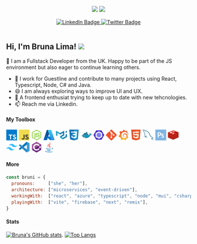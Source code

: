 <div id='header' align='center' style="margin-bottom: 16px">
  <img src="https://media.giphy.com/media/5ndklThG9vUUdTmgMn/giphy.gif" height="100px"/>
  <img src="https://media.giphy.com/media/2Rc2BC6AwdOncuw6Sf/giphy.gif" height="100px"/>
</div>
<div id="badges" align='center'>
 <a href="https://www.linkedin.com/in/bruna-lima-89b036a0/">
    <img src="https://img.shields.io/badge/LinkedIn-blue?style=for-the-badge&logo=linkedin&logoColor=white" alt="LinkedIn Badge"/>
  </a>
 <a href="https://www.linkedin.com/in/bruna-lima-89b036a0/">
    <img src="https://img.shields.io/badge/Twitter-pink?logo=twitter&logoColor=black&style=for-the-badge" alt="Twitter Badge"/>
  </a>
</div>
<div align="center">
  <img src="https://komarev.com/ghpvc/?username=missbruni&style=for-the-badge&color=ff69b4" alt=""/>
</h1>
</div>

<h2> Hi, I'm Bruna Lima! <img src="https://media.giphy.com/media/dSrV0Mltxj3cDCcovH/giphy.gif" width="40"></h2>

💬 I am a Fullstack Developer from the UK. Happy to be part of the JS environment but also eager to continue learning others.
</br>
- 🔭 I work for Guestline and contribute to many projects using React, Typescript, Node, C# and Java.
- 😄 I am always exploring ways to improve UI and UX. 
- 🌱 A frontend enthusiat trying to keep up to date with new tehcnologies.
- 📫 Reach me via Linkedin.

#### My Toolbox

<div>
  <img src="https://raw.githubusercontent.com/devicons/devicon/1119b9f84c0290e0f0b38982099a2bd027a48bf1/icons/typescript/typescript-original.svg" width='30px'/>
  <img src="https://raw.githubusercontent.com/devicons/devicon/1119b9f84c0290e0f0b38982099a2bd027a48bf1/icons/javascript/javascript-original.svg" width='30px'/>
  <img src="https://raw.githubusercontent.com/devicons/devicon/1119b9f84c0290e0f0b38982099a2bd027a48bf1/icons/nodejs/nodejs-original.svg" width='30px'/>
  <img src="https://raw.githubusercontent.com/devicons/devicon/1119b9f84c0290e0f0b38982099a2bd027a48bf1/icons/azure/azure-original.svg" width='30px'/>
  <img src="https://raw.githubusercontent.com/devicons/devicon/1119b9f84c0290e0f0b38982099a2bd027a48bf1/icons/materialui/materialui-original.svg" width='30px'/>
  <img src="https://raw.githubusercontent.com/devicons/devicon/1119b9f84c0290e0f0b38982099a2bd027a48bf1/icons/css3/css3-original.svg" width='30px'/>
  <img src="https://raw.githubusercontent.com/devicons/devicon/1119b9f84c0290e0f0b38982099a2bd027a48bf1/icons/docker/docker-original.svg" width='30px'/>
  <img src="https://raw.githubusercontent.com/devicons/devicon/1119b9f84c0290e0f0b38982099a2bd027a48bf1/icons/eslint/eslint-original.svg" width='30px'/>
  <img src="https://raw.githubusercontent.com/devicons/devicon/1119b9f84c0290e0f0b38982099a2bd027a48bf1/icons/git/git-original.svg" width='30px'/>
  <img src="https://raw.githubusercontent.com/devicons/devicon/1119b9f84c0290e0f0b38982099a2bd027a48bf1/icons/grafana/grafana-original.svg" width='30px'/>
  <img src="https://raw.githubusercontent.com/devicons/devicon/1119b9f84c0290e0f0b38982099a2bd027a48bf1/icons/html5/html5-original.svg" width='30px'/>
  <img src="https://raw.githubusercontent.com/devicons/devicon/1119b9f84c0290e0f0b38982099a2bd027a48bf1/icons/mysql/mysql-original.svg" width='30px'/>
  <img src="https://raw.githubusercontent.com/devicons/devicon/1119b9f84c0290e0f0b38982099a2bd027a48bf1/icons/photoshop/photoshop-plain.svg" width='30px'/>
  <img src="https://raw.githubusercontent.com/devicons/devicon/1119b9f84c0290e0f0b38982099a2bd027a48bf1/icons/redis/redis-original.svg" width='30px'/>
  <img src="https://raw.githubusercontent.com/devicons/devicon/1119b9f84c0290e0f0b38982099a2bd027a48bf1/icons/tailwindcss/tailwindcss-plain.svg" width='30px'/>
  <img src="https://raw.githubusercontent.com/devicons/devicon/1119b9f84c0290e0f0b38982099a2bd027a48bf1/icons/vscode/vscode-original.svg" width='30px'/>     
  <img src="https://raw.githubusercontent.com/devicons/devicon/1119b9f84c0290e0f0b38982099a2bd027a48bf1/icons/csharp/csharp-original.svg" width='30px'/>     
  <img src="https://raw.githubusercontent.com/devicons/devicon/1119b9f84c0290e0f0b38982099a2bd027a48bf1/icons/java/java-original.svg" width='30px'/>     
</div>

#### More

```javascript
const bruni = {
  pronouns:     ["she", "her"],
  architecture: ["microservices", "event-driven"],
  workingWith:  ["react", "azure", "typescript", "node", "mui", "csharp", "java"],
  playingWith:  ["vite", "firebase", "next", "remix"],
}
```

#### Stats

[![Bruna's GitHub stats](https://github-readme-stats.vercel.app/api?username=missbruni&hide=stars&count_private=true&show_icons=true&border_radius=10)](https://github.com/anuraghazra/github-readme-stats).  [![Top Langs](https://github-readme-stats.vercel.app/api/top-langs/?username=missbruni&layout=compact&border_radius=10)](https://github.com/anuraghazra/github-readme-stats)

